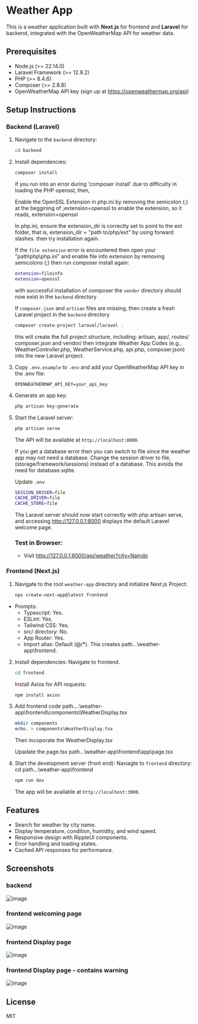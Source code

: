 # Weather App

This is a weather application built with **Next.js** for frontend and **Laravel** for backend, integrated with the OpenWeatherMap API for weather data.

## Prerequisites

- Node.js (&gt;= 22.14.0)
- Laravel Framework (&gt;= 12.9.2)
- PHP (&gt;= 8.4.6)
- Composer (&gt;= 2.8.8)
- OpenWeatherMap API key (sign up at https://openweathermap.org/api)

## Setup Instructions

### Backend (Laravel)

1. Navigate to the `backend` directory:

   ```bash
   cd backend
   ```

2. Install dependencies:

   ```bash
   composer install
   ```
   if you run into an error during 'composer install' due to difficulty in loading the PHP openssl, then,
   
   Enable the OpenSSL Extension in php.ini by removing the semicolon (;) at the beggining of ;extension=openssl to enable the extension,
   so it reads, extension=openssl
   
   In php.ini, ensure the extension_dir is correctly set to point to the ext folder, that is, extension_dir = "path to/php/ext" by using     forward slashes. then try installation again.

   If the `file extension` error is encountered then open your "path\php\php.ini" and enable file info extension by removing semicolons (;)     then run composer install again:
   ```bash
   extension=fileinfo
   extension=openssl

   ```

   with successful installation of composer the `vendor` directory should now exist in the `backend` directory

   If `composer.json` and `artisan` files are missing, then create a fresh Laravel project in the `backend` directory

   ```bash
   composer create-project laravel/laravel .
   ```
   this will create the full project structure, including: artisan, app/, routes/ composer.json and vendor/
   then integrate Weather App Codes (e.g., WeatherController.php, WeatherService.php, api.php, composer.json) into the new Laravel           project.

4. Copy `.env.example` to `.env` and add your OpenWeatherMap API key in the .env file:

   ```env
   OPENWEATHERMAP_API_KEY=your_api_key
   ```

5. Generate an app key:

   ```bash
   php artisan key:generate
   ```

6. Start the Laravel server:

   ```bash
   php artisan serve
   ```

   The API will be available at `http://localhost:8000`.

   If you get a database error then you can switch to file since the weather app may not need a database.
   Change the session driver to file, (storage/framework/sessions) instead of a database. This avoids the need for database.sqlite.

   Update `.env`
   ```bash
   SESSION_DRIVER=file
   CACHE_DRIVER=file
   CACHE_STORE=file

   ```

   The Laravel server should now start correctly with php artisan serve, and accessing http://127.0.0.1:8000 displays the default Laravel welcome page.
   ### Test in Browser:
   - Visit http://127.0.0.1:8000/api/weather?city=Nairobi

### Frontend (Next.js)

1. Navigate to the root `weather-app` directory and initialize Next.js Project:

   ```bash
   npx create-next-app@latest frontend
   ```
  - Prompts:
     - Typescript: Yes.
     - ESLint: Yes.
     - Tailwind CSS: Yes.
     - src/ directory: No.
     -  App Router: Yes.
     -  Import alias: Default (@/*).
      This creates path...\weather-app\frontend.

   

2. Install dependencies:
   Navigate to frontend.
   ```bash
   cd frontend
   ```
   Install Axios for API requests:

   ```bash
   npm install axios
   ```
3. Add frontend code
   path....\weather-app\frontend\components\WeatherDisplay.tsx

   ```bash
   mkdir components
   echo. > components\WeatherDisplay.tsx
   ```
   Then incoporate the WeatherDisplay.tsx

   Upadate the page.tsx
  path...\weather-app\frontend\app\page.tsx

4. Start the development server (front end):
   Naviagte to `frontend` directory: cd path...\weather-app\frontend

   ```bash
   npm run dev
   ```

   The app will be available at `http://localhost:3000`.

## Features

- Search for weather by city name.
- Display temperature, condition, humidity, and wind speed.
- Responsive design with RippleUI components.
- Error handling and loading states.
- Cached API responses for performance.

## Screenshots

### backend
![image](https://github.com/user-attachments/assets/a602e790-c265-4630-8703-2be45d19ab34)

### frontend welcoming page
![image](https://github.com/user-attachments/assets/c7fc8145-b80a-4fc9-9206-54fa26318362)

### frontend Display page
![image](https://github.com/user-attachments/assets/e03a18d1-c62b-4c1c-8353-6fd1cb6fcb72)

### frontend Display page - contains warning
![image](https://github.com/user-attachments/assets/b80d849d-40f3-498e-8374-840e6a15e761)


## License

MIT
